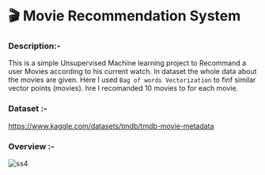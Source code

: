 # 🎬 Movie Recommendation System

### Description:-
This is a simple Unsupervised Machine learning project to Recommand a user Movies according to his current watch. In dataset the whole data about the movies are given. Here I used `Bag of words Vectorization` to finf similar vector points (movies). hre I recomanded 10 movies to for each movie.

### Dataset :-
https://www.kaggle.com/datasets/tmdb/tmdb-movie-metadata

### Overview :-

![ss4](https://user-images.githubusercontent.com/105111251/219957179-b757a380-fa17-48d0-a21a-53a3504bc1f3.jpg)


